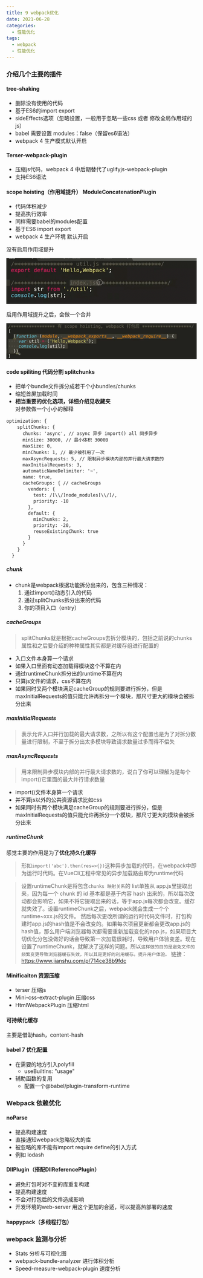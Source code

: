 ```yaml
---
title: 9 webpack优化
date: 2021-06-28
categories: 
  - 性能优化
tags: 
  - webpack
  - 性能优化
---
```


### 介绍几个主要的插件

#### tree-shaking

- 删除没有使用的代码
- 基于ES6的import export
- sideEffects选项（忽略设置，一般用于忽略一些css 或者 修改全局作用域的js）
- babel 需要设置 modules：false（保留es6语法）
- webpack 4 生产模式默认开启

#### Terser-webpack-plugin

- 压缩js代码，webpack 4 中后期替代了uglifyjs-webpack-plugin
- 支持ES6语法

#### scope hoisting（作用域提升）  ModuleConcatenationPlugin

- 代码体积减少
- 提高执行效率
- 同样需要babel的modules配置
- 基于ES6 import export
- webpack 4 生产环境 默认开启

没有启用作用域提升

![image-20210124154018793](assets/./webpack/image-20210124154018793.png)

启用作用域提升之后，会做一个合并

![image-20210124154325923](assets/./webpack/image-20210124154325923.png)

#### code spiliting 代码分割 splitchunks

- 把单个bundle文件拆分成若干个小bundles/chunks
- 缩短首屏加载时间
- **相当重要的优化选项，详细介绍见收藏夹**  
对参数做一个小小的解释

```
optimization: {
    splitChunks: {
      chunks: 'async', // async 异步 import() all 同步异步
      minSize: 30000, // 最小体积 3000B
      maxSize: 0,
      minChunks: 1, // 最少被引用了一次
      maxAsyncRequests: 5, // 限制异步模块内部的并行最大请求数的
      maxInitialRequests: 3,
      automaticNameDelimiter: '~',
      name: true,
      cacheGroups: { // cacheGroups
        vendors: {
          test: /[\\/]node_modules[\\/]/,
          priority: -10
        },
        default: {
          minChunks: 2,
          priority: -20,
          reuseExistingChunk: true
        }
      }
    }
  }
```

##### **chunk**

- chunk是webpack根据功能拆分出来的，包含三种情况：
  1. 通过import()动态引入的代码
  2. 通过splitChunks拆分出来的代码
  3. 你的项目入口（entry）

##### **cacheGroups**

> splitChunks就是根据cacheGroups去拆分模块的，包括之前说的chunks属性和之后要介绍的种种属性其实都是对缓存组进行配置的

- 入口文件本身算一个请求
- 如果入口里面有动态加载得模块这个不算在内
- 通过runtimeChunk拆分出的runtime不算在内
- 只算js文件的请求，css不算在内
- 如果同时又两个模块满足cacheGroup的规则要进行拆分，但是maxInitialRequests的值只能允许再拆分一个模块，那尺寸更大的模块会被拆分出来

##### **maxInitialRequests**

> 表示允许入口并行加载的最大请求数，之所以有这个配置也是为了对拆分数量进行限制，不至于拆分出太多模块导致请求数量过多而得不偿失

##### **maxAsyncRequests**

> 用来限制异步模块内部的并行最大请求数的，说白了你可以理解为是每个import()它里面的最大并行请求数量

- import()文件本身算一个请求
- 并不算js以外的公共资源请求比如css
- 如果同时有两个模块满足cacheGroup的规则要进行拆分，但是maxInitialRequests的值只能允许再拆分一个模块，那尺寸更大的模块会被拆分出来

##### runtimeChunk

感觉主要的作用是为了**优化持久化缓存**

> 形如`import('abc').then(res=>{})`这种异步加载的代码，在webpack中即为运行时代码。在VueCli工程中常见的异步加载路由即为runtime代码

> 设置runtimeChunk是将包含`chunks 映射关系`的 list单独从 app.js里提取出来，因为每一个 chunk 的 id 基本都是基于内容 hash 出来的，所以每次改动都会影响它，如果不将它提取出来的话，等于app.js每次都会改变。缓存就失效了。设置runtimeChunk之后，webpack就会生成一个个runtime~xxx.js的文件。
> 然后每次更改所谓的运行时代码文件时，打包构建时app.js的hash值是不会改变的。如果每次项目更新都会更改app.js的hash值，那么用户端浏览器每次都需要重新加载变化的app.js，如果项目大切优化分包没做好的话会导致第一次加载很耗时，导致用户体验变差。现在设置了runtimeChunk，就解决了这样的问题。所以`这样做的目的是避免文件的频繁变更导致浏览器缓存失效，所以其是更好的利用缓存。提升用户体验。`
> 链接：<https://www.jianshu.com/p/714ce38b9fdc>

#### Minificaiton 资源压缩

- terser 压缩js
- Mini-css-extract-plugin 压缩css
- HtmlWebpackPlugin 压缩html

#### 可持续化缓存

主要是借助hash，content-hash

#### babel 7 优化配置

- 在需要的地方引入polyfill
  - useBuiltIns:  "usage"
- 辅助函数的复用
  - 配置一个@babel/plugin-transform-runtime

### Webpack 依赖优化

#### noParse

- 提高构建速度
- 直接通知webpack忽略较大的库
- 被忽略的库不能有import require define的引入方式
- 例如 lodash

#### DllPlugin（搭配DllReferencePlugin）

- 避免打包时对不变的库重复构建
- 提高构建速度
- 不会对打包后的文件造成影响
- 开发环境的web-server 用这个更加的合适，可以提高热部署的速度

#### happypack（多线程打包）

### webpack 监测与分析

- Stats 分析与可视化图
- webpack-bundle-analyzer 进行体积分析
- Speed-measure-webpack-plugin 速度分析
